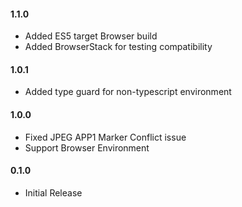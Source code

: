 #### 1.1.0

- Added ES5 target Browser build
- Added BrowserStack for testing compatibility


#### 1.0.1

- Added type guard for non-typescript environment


#### 1.0.0

- Fixed JPEG APP1 Marker Conflict issue
- Support Browser Environment


#### 0.1.0

- Initial Release
